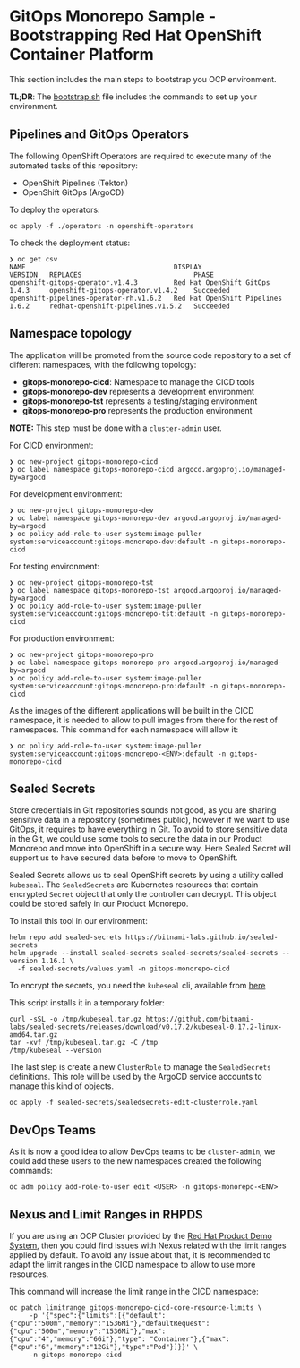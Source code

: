 # GitOps Monorepo Sample - Bootstrapping Red Hat OpenShift Container Platform

This section includes the main steps to bootstrap you OCP environment.

**TL;DR**: The [bootstrap.sh](./bootstrap.sh) file includes the commands to set up your environment.

## Pipelines and GitOps Operators

The following OpenShift Operators are required to execute many of the automated tasks
of this repository:

* OpenShift Pipelines (Tekton)
* OpenShift GitOps (ArgoCD)

To deploy the operators:

```shell
oc apply -f ./operators -n openshift-operators
```

To check the deployment status:

```shell
❯ oc get csv
NAME                                     DISPLAY                       VERSION   REPLACES                            PHASE
openshift-gitops-operator.v1.4.3         Red Hat OpenShift GitOps      1.4.3     openshift-gitops-operator.v1.4.2    Succeeded
openshift-pipelines-operator-rh.v1.6.2   Red Hat OpenShift Pipelines   1.6.2     redhat-openshift-pipelines.v1.5.2   Succeeded
```

## Namespace topology

The application will be promoted from the source code repository to a set of different
namespaces, with the following topology:

* **gitops-monorepo-cicd**: Namespace to manage the CICD tools
* **gitops-monorepo-dev** represents a development environment
* **gitops-monorepo-tst** represents a testing/staging environment
* **gitops-monorepo-pro** represents the production environment

**NOTE:** This step must be done with a `cluster-admin` user.

For CICD environment:

```shell
❯ oc new-project gitops-monorepo-cicd
❯ oc label namespace gitops-monorepo-cicd argocd.argoproj.io/managed-by=argocd
```

For development environment:

```shell
❯ oc new-project gitops-monorepo-dev
❯ oc label namespace gitops-monorepo-dev argocd.argoproj.io/managed-by=argocd
❯ oc policy add-role-to-user system:image-puller system:serviceaccount:gitops-monorepo-dev:default -n gitops-monorepo-cicd
```

For testing environment:

```shell
❯ oc new-project gitops-monorepo-tst
❯ oc label namespace gitops-monorepo-tst argocd.argoproj.io/managed-by=argocd
❯ oc policy add-role-to-user system:image-puller system:serviceaccount:gitops-monorepo-tst:default -n gitops-monorepo-cicd
```

For production environment:

```shell
❯ oc new-project gitops-monorepo-pro
❯ oc label namespace gitops-monorepo-pro argocd.argoproj.io/managed-by=argocd
❯ oc policy add-role-to-user system:image-puller system:serviceaccount:gitops-monorepo-pro:default -n gitops-monorepo-cicd
```

As the images of the different applications will be built in the CICD namespace, it is needed to allow to pull
images from there for the rest of namespaces. This command for each namespace will allow it:

```shell
❯ oc policy add-role-to-user system:image-puller system:serviceaccount:gitops-monorepo-<ENV>:default -n gitops-monorepo-cicd
```

## Sealed Secrets

Store credentials in Git repositories sounds not good, as you are sharing sensitive data in a
repository (sometimes public), however if we want to use GitOps, it requires to have everything in Git.
To avoid to store sensitive data in the Git, we could use some tools to secure the data in our
Product Monorepo and move into OpenShift in a secure way. Here Sealed Secret will support us to
have secured data before to move to OpenShift.

Sealed Secrets allows us to seal OpenShift secrets by using a utility called `kubeseal`. The `SealedSecrets`
are Kubernetes resources that contain encrypted `Secret` object that only the controller can decrypt. This object
could be stored safely in our Product Monorepo.

To install this tool in our environment:

```shell
helm repo add sealed-secrets https://bitnami-labs.github.io/sealed-secrets
helm upgrade --install sealed-secrets sealed-secrets/sealed-secrets --version 1.16.1 \
  -f sealed-secrets/values.yaml -n gitops-monorepo-cicd
```

To encrypt the secrets, you need the `kubeseal` cli, available from [here](https://github.com/bitnami-labs/sealed-secrets/releases/download/v0.17.2/kubeseal-0.17.2-linux-amd64.tar.gz)

This script installs it in a temporary folder:

```shell
curl -sSL -o /tmp/kubeseal.tar.gz https://github.com/bitnami-labs/sealed-secrets/releases/download/v0.17.2/kubeseal-0.17.2-linux-amd64.tar.gz
tar -xvf /tmp/kubeseal.tar.gz -C /tmp
/tmp/kubeseal --version
```

The last step is create a new `ClusterRole` to manage the `SealedSecrets` definitions. This role will be used by the
ArgoCD service accounts to manage this kind of objects.

```shell
oc apply -f sealed-secrets/sealedsecrets-edit-clusterrole.yaml
```

## DevOps Teams

As it is now a good idea to allow DevOps teams to be `cluster-admin`, we could add these users to the new
namespaces created the following commands:

```shell
oc adm policy add-role-to-user edit <USER> -n gitops-monorepo-<ENV>
```

## Nexus and Limit Ranges in RHPDS

If you are using an OCP Cluster provided by the [Red Hat Product Demo System](https://rhpds.redhat.com/), then you could
find issues with Nexus related with the limit ranges applied by default. To avoid any issue about that, it is
recommended to adapt the limit ranges in the CICD namespace to allow to use more resources.

This command will increase the limit range in the CICD namespace:

```shell
oc patch limitrange gitops-monorepo-cicd-core-resource-limits \
     -p '{"spec":{"limits":[{"default":{"cpu":"500m","memory":"1536Mi"},"defaultRequest":{"cpu":"500m","memory":"1536Mi"},"max":{"cpu":"4","memory":"6Gi"},"type": "Container"},{"max":{"cpu":"6","memory":"12Gi"},"type":"Pod"}]}}' \
     -n gitops-monorepo-cicd
```
